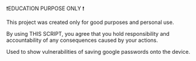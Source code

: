 ❗EDUCATION PURPOSE ONLY ❗

This project was created only for good purposes and personal use.

By using THIS SCRIPT, you agree that you hold responsibility and accountability of any consequences caused by your actions.

Used to show vulnerabilities of saving google passwords onto the device.
